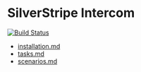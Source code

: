 # SilverStripe Intercom

[![Build Status](https://travis-ci.org/silverstripe/silverstripe-intercom.svg?branch=master)](https://travis-ci.org/silverstripe/silverstripe-intercom)

- [installation.md](installation.md)
- [tasks.md](tasks.md)
- [scenarios.md](scenarios.md)
